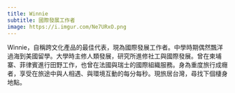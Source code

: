 ```yaml
---
title: Winnie
subtitle: 國際發展工作者
image: https://i.imgur.com/Ne7URxO.png
---
```

Winnie，自稱跨文化產品的最佳代表，現為國際發展工作者。中學時期偶然飄洋過海到美國留學。大學時主修人類發展，研究所進修社工與國際發展。曾在柬埔寨、菲律賓進行田野工作，也曾在法國與瑞士的國際組織服務。身為重度旅行成癮者，享受在旅途中與人相遇、與環境互動的每分每秒。現旅居台灣，尋找下個棲身地點。
